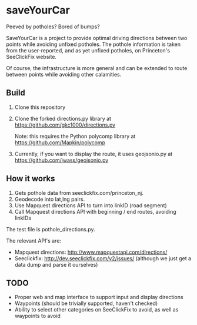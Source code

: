 # saveYourCar

Peeved by potholes? Bored of bumps? 

SaveYourCar is a project to provide optimal driving directions 
between two points while avoiding unfixed potholes. The pothole
information is taken from the user-reported, and as yet
unfixed potholes, on Princeton's SeeClickFix website.

Of course, the infrastructure is more general and can be extended to route 
between points while avoiding other calamities. 

Build
-----
 1. Clone this repository

 2. Clone the forked directions.py library at https://github.com/gkc1000/directions.py

    Note: this requires the Python polycomp library at https://github.com/Mapkin/polycomp

 3. Currently, if you want to display the route, it uses geojsonio.py at https://github.com/jwass/geojsonio.py

How it works
------------

1. Gets pothole data from seeclickfix.com/princeton_nj. 
2. Geodecode into lat,lng pairs.
3. Use Mapquest directions API to turn into linkID (road segment)
4. Call Mapquest directions API with beginning / end routes, avoiding linkIDs

The test file is pothole_directions.py.

The relevant API's are:
* Mapquest directions: http://www.mapquestapi.com/directions/
* Seeclickfix: http://dev.seeclickfix.com/v2/issues/
  (although we just get a data dump and parse it ourselves)

TODO
----

* Proper web and map interface to support input and display directions
* Waypoints (should be trivially supported, haven't checked)
* Ability to select other categories on SeeClickFix to avoid, as well
  as waypoints to avoid


